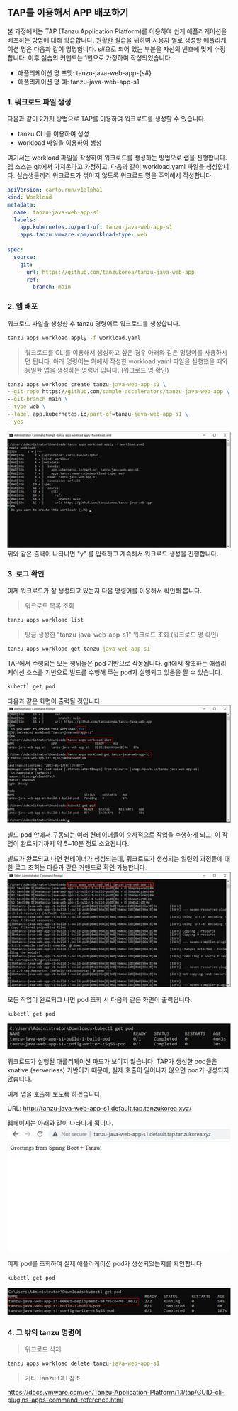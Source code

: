 ## TAP를 이용해서 APP 배포하기

본 과정에서는 TAP (Tanzu Application Platform)를 이용하여 쉽게 애플리케이션을 배포하는 방법에 대해 학습합니다.
원활한 실습을 위하여 사용자 별로 생성할 애플리케이션 명은 다음과 같이 명명합니다. s#으로 되어 있는 부분을 자신의 번호에 맞게 수정합니다. 이후 실습의 커맨드는 1번으로 가정하여 작성되었습니다.

* 애플리케이션 명 포맷: tanzu-java-web-app-{s#}
* 애플리케이션 명 예: tanzu-java-web-app-s1

### 1. 워크로드 파일 생성
다음과 같이 2가지 방법으로 TAP를 이용하여 워크로드를 생성할 수 있습니다.
* tanzu CLI를 이용하여 생성
* workload 파일을 이용하여 생성

여기서는 workload 파일을 작성하여 워크로드를 생성하는 방법으로 랩을 진행합니다.
앱 소스는 git에서 가져온다고 가정하고, 다음과 같이 workload.yaml 파일을 생성합니다. 실습생들끼리 워크로드가 섞이지 않도록 워크로드 명을 주의해서 작성합니다.

```yaml
apiVersion: carto.run/v1alpha1
kind: Workload
metadata:
  name: tanzu-java-web-app-s1
  labels:
    app.kubernetes.io/part-of: tanzu-java-web-app-s1
    apps.tanzu.vmware.com/workload-type: web

spec:
  source:
    git:
      url: https://github.com/tanzukorea/tanzu-java-web-app
      ref:
        branch: main
```

### 2. 앱 배포
워크로드 파일을 생성한 후 tanzu 명령어로 워크로드를 생성합니다.
```cmd
tanzu apps workload apply -f workload.yaml
```

> 워크로드를 CLI를 이용해서 생성하고 싶은 경우 아래와 같은 명령어를 사용하시면 됩니다. 아래 명령어는 위에서 작성한 workload.yaml 파일을 실행했을 때와 동일한 앱을 생성하는 명령어 입니다. (워크로드 명 확인)

```cmd
tanzu apps workload create tanzu-java-web-app-s1 \
--git-repo https://github.com/sample-accelerators/tanzu-java-web-app \
--git-branch main \
--type web \
--label app.kubernetes.io/part-of=tanzu-java-web-app-s1 \
--yes
```

![](../images/tap-01.png)
위와 같은 출력이 나타나면 "y" 를 입력하고 계속해서 워크로드 생성을 진행합니다.


### 3. 로그 확인
이제 워크로드가 잘 생성되고 있는지 다음 명령어를 이용해서 확인해 봅니다.
> 워크로드 목록 조회
```cmd
tanzu apps workload list
```

> 방금 생성한 "tanzu-java-web-app-s1" 워크로드 조회 (워크로드 명 확인)
```cmd
tanzu apps workload get tanzu-java-web-app-s1
```

TAP에서 수행되는 모든 행위들은 pod 기반으로 작동됩니다. git에서 참조하는 애플리케이션 소스를 기반으로 빌드를 수행해 주는 pod가 실행되고 있음을 알 수 있습니다. 
```cmd
kubectl get pod
```
다음과 같은 화면이 출력될 것입니다.
![](../images/tap-02.png)

빌드 pod 안에서 구동되는 여러 컨테이너들이 순차적으로 작업을 수행하게 되고, 이 작업이 완료되기까지 약 5~10분 정도 소요됩니다. 

빌드가 완료되고 나면 컨테이너가 생성되는데, 워크로드가 생성되는 일련의 과정들에 대한 로그 조회는 다음과 같은 커맨드로 확인 가능합니다.
![](../images/tap-06.png)


모든 작업이 완료되고 나면 pod 조회 시 다음과 같은 화면이 출력됩니다.
```cmd
kubectl get pod
```
![](../images/tap-03.png)

워크로드가 실행될 애플리케이션 파드가 보이지 않습니다. TAP가 생성한 pod들은 knative (serverless) 기반이기 때문에, 실제 호출이 일어나지 않으면 pod가 생성되지 않습니다. 

이제 앱을 호출해 보도록 하겠습니다.

URL: http://tanzu-java-web-app-s1.default.tap.tanzukorea.xyz/

웹페이지는 아래와 같이 나타나게 됩니다.
![](../images/tap-04.png)

이제 pod를 조회하여 실제 애플리케이션 pod가 생성되었는지를 확인합니다.
```cmd
kubectl get pod
```
![](../images/tap-05.png)

### 4. 그 밖의 tanzu 명령어
> 워크로드 삭제
```cmd
tanzu apps workload delete tanzu-java-web-app-s1
```

> 기타 Tanzu CLI 참조

https://docs.vmware.com/en/Tanzu-Application-Platform/1.1/tap/GUID-cli-plugins-apps-command-reference.html
